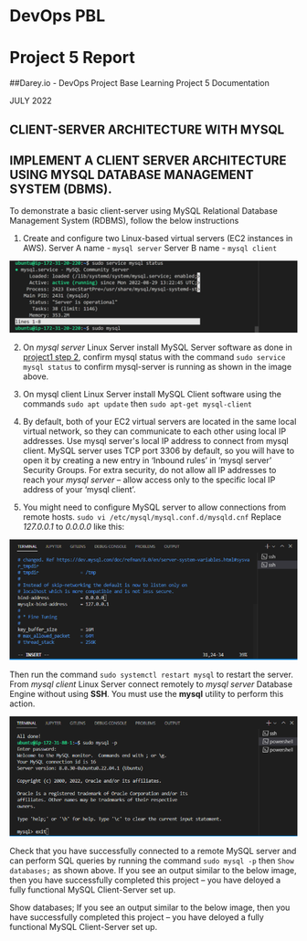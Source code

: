 



# DevOps PBL
# Project 5 Report

##Darey.io - DevOps Project Base Learning Project 5 Documentation

JULY 2022

## CLIENT-SERVER ARCHITECTURE WITH MYSQL








## IMPLEMENT A CLIENT SERVER ARCHITECTURE USING MYSQL DATABASE MANAGEMENT SYSTEM (DBMS).

To demonstrate a basic client-server using MySQL Relational Database Management System (RDBMS), follow the below instructions
1. Create and configure two Linux-based virtual servers (EC2 instances in AWS).
Server A name - `mysql server`
Server B name - `mysql client`

![Install mongodb](images/step5_1_install_sqlserver_checkstatus.png)

2. On *mysql server* Linux Server install MySQL Server software as done in [project1 step 2](https://github.com/samuelede/devops-pbl-projects/tree/main/project1#step-2--installing-mysql), confirm mysql status with the command `sudo service mysql status` to confirm mysql-server is running as shown in the image above.

3. On mysql client Linux Server install MySQL Client software using the commands
 `sudo apt update` then `sudo apt-get mysql-client`

4. By default, both of your EC2 virtual servers are located in the same local virtual network, so they can communicate to each other using local IP addresses. Use mysql server's local IP address to connect from mysql client. MySQL server uses TCP port 3306 by default, so you will have to open it by creating a new entry in ‘Inbound rules’ in ‘mysql server’ Security Groups. For extra security, do not allow all IP addresses to reach your *mysql server* – allow access only to the specific local IP address of your ‘mysql client’.


5. You might need to configure MySQL server to allow connections from remote hosts.
`sudo vi /etc/mysql/mysql.conf.d/mysqld.cnf`
Replace *127.0.0.1*  to *0.0.0.0* like this:

![Install mongodb](images/step5_2_edit_mysql_inbound_rules.png)

Then run the command `sudo systemctl restart mysql` to restart the server. 
From *mysql client* Linux Server connect remotely to *mysql server* Database Engine without using **SSH**. You must use the **mysql** utility to perform this action.

![mysql server pass](images/step5_3_edit_mysql_server_password.png)

Check that you have successfully connected to a remote MySQL server and can perform SQL queries by running the command `sudo mysql -p` then `Show databases;` as shown above.
If you see an output similar to the below image, then you have successfully completed this project – you have deloyed a fully functional MySQL Client-Server set up.



Show databases;
If you see an output similar to the below image, then you have successfully completed this project – you have deloyed a fully functional MySQL Client-Server set up.
